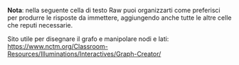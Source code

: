 __Nota__: nella seguente cella di testo Raw puoi organizzarti come preferisci per produrre le risposte da immettere, aggiungendo anche tutte le altre celle che reputi necessarie.

Sito utile per disegnare il grafo e manipolare nodi e lati: https://www.nctm.org/Classroom-Resources/Illuminations/Interactives/Graph-Creator/
